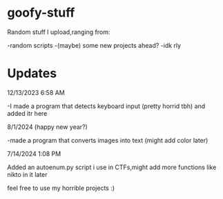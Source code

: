# goofy-stuff
Random stuff I upload,ranging from:

-random scripts
-(maybe) some new projects ahead?
-idk rly

# Updates
12/13/2023 6:58 AM

-I made a program that detects keyboard input (pretty horrid tbh) and added itr here

8/1/2024 (happy new year?)

-made a program that converts images into text (might add color later)

7/14/2024 1:08 PM

Added an autoenum.py script i use in CTFs,might add more functions like nikto in it later

feel free to use my horrible projects :)
